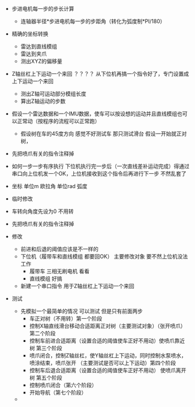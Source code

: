 - 步进电机每一步的步长计算
  - 连轴器半径*步进电机每一步的步距角（转化为弧度制\*PI/180）
- 精确的坐标转换
  - 雷达到直线模组
  - 雷达到夹爪
  - 测出XYZ的偏移量
- Z轴丝杠上下运动一个来回 ？？？？ 从下位机再搞一个指令好了，专门设置成 上下运动一个来回
  - 测出Z轴可运动部分模组长度
  - 算出Z轴运动的步数
- 假设一个雷达数据和一个IMU数据，使车可以按设想的运动并且直线模组也可以正常动（按程序的流程可以正常跑）
  - 假设树在车的45度方向  感觉不好测试车 那只测试滑台 假设一开始就正对树，
- 先把喷爪有关的指令注释掉
- 如何一步一步有序执行 下位机执行完一步后（一次直线差补运动完成）得通过串口向上位机发一个OK，上位机接收到这个指令后再进行下一步 不然乱套了
- 坐标 单位m 欧拉角 单位rad 弧度

- 临时修改
- 车转向角度先设为0 不用转
- 先把喷爪有关的指令注释掉

- 修改
  - 前进和后退的阈值应该是不一样的
  - 下位机（履带车和直线模组 都要回OK） 主要修改对象 要不然上位机没法工作
    - 履带车 三相无刷电机 看看
    - 直线模组 好搞
  - 新建一个串口指令 用于Z轴丝杠上下运动一个来回

- 测试
  - 先模拟一个最简单的情况 可以测试 但是只有前面两步
    - 车正对树（不用转）第一个阶段
    - 控制X轴直线滑台移动合适距离正对树（主要测试对象）（张开喷爪）第二个阶段
    - 控制车前进合适距离（设置合适的阈值使车正好不用动）使喷爪靠近树 第三个阶段
    - 喷爪闭合，控制Z轴丝杠，使Y轴丝杠上下运动，同时控制水泵喷水，喷涂结束，喷爪张开 （主要测试是否可以上下运动）第四个阶段
    - 控制车后退合适距离（设置合适的阈值使车正好不用动） 使喷爪离开树 第五个阶段
    - 控制喷爪闭合（第六个阶段）
    - 开始导航（第七个阶段）
  - 